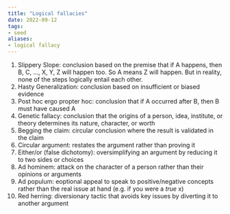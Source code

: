 ```yaml
---
title: "Logical fallacies"
date: 2022-09-12
tags:
- seed
aliases:
- logical fallacy
---
```


1. Slippery Slope: conclusion based on the premise that if A happens, then B, C, ..., X, Y, Z will happen too. So A means Z will happen. But in reality, none of the steps logically entail each other.
2. Hasty Generalization: conclusion based on insufficient or biased evidence
3. Post hoc ergo propter hoc: conclusion that if A occurred after B, then B must have caused A
4. Genetic fallacy: conclusion that the origins of a person, idea, institute, or theory determines its nature, character, or worth
5. Begging the claim: circular conclusion where the result is validated in the claim
6. Circular argument: restates the argument rather than proving it
7. Either/or (false dichotomy): oversimplifying an argument by reducing it to two sides or choices
8. Ad hominem: attack on the character of a person rather than their opinions or arguments
9. Ad populum: eoptional appeal to speak to positive/negative concepts rather than the real issue at hand (e.g. if you were a *true* x)
10. Red herring: diversionary tactic that avoids key issues by diverting it to another argument
